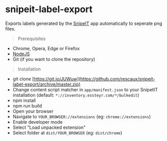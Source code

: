 # snipeit-label-export
Exports labels generated by the [SnipeIT](https://snipeitapp.com/) app automatically to seperate png files.

> Prerequisites
- Chrome, Opera, Edge or Firefox
- [NodeJS](https://nodejs.org/en/)
- Git (if you want to clone the repository)

> Installation
- git clone [https://git.io/JUWuw](https://github.com/rescaux/snipeit-label-export/archive/master.zip)
- Change content script matcher in `app/manifest.json` to your SnipetIT installation (default: `*://inventory.essteyr.com/*/bulkedit`)
- npm install
- npm run build
- Open your browser
- Navigate to `YOUR_BROWSER://extensions` (eg: `chrome://extensions`)
- Enable developer mode
- Select "Load unpacked extension"
- Select folder at `dist/YOUR_BROWSER` (eg: `dist/chrome`)

